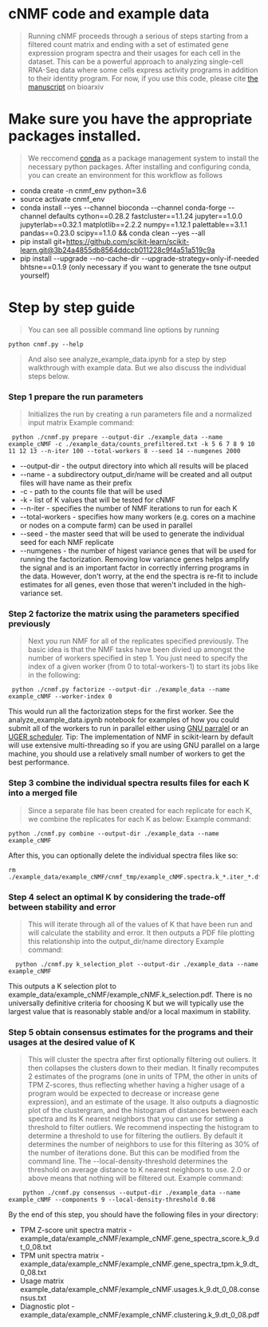 # cNMF code and example data

> Running cNMF proceeds through a serious of steps starting from a filtered count matrix and ending with a set of estimated gene expression program spectra and their usages for each cell in the dataset. This can be a powerful approach to analyzing single-cell RNA-Seq data where some cells express activity programs in addition to their identity program. For now, if you use this code, please cite [the manuscript](https://www.biorxiv.org/content/early/2018/04/30/310599) on bioarxiv


# Make sure you have the appropriate packages installed.
> We reccomend [conda](https://conda.io/miniconda.html) as a package management system to install the necessary python packages. After installing and configuring conda, you can create an environment for this workflow as follows
   - conda create -n cnmf_env python=3.6
   - source activate cnmf_env
   - conda install --yes --channel bioconda --channel conda-forge --channel defaults cython==0.28.2 fastcluster==1.1.24 jupyter==1.0.0 jupyterlab==0.32.1 matplotlib==2.2.2 numpy==1.12.1 palettable==3.1.1 pandas==0.23.0 scipy==1.1.0 && conda clean --yes --all
   - pip install git+https://github.com/scikit-learn/scikit-learn.git@3b24a4855db8564ddccb011228c9f4a51a519c9a
   - pip install --upgrade --no-cache-dir --upgrade-strategy=only-if-needed bhtsne==0.1.9 (only necessary if you want to generate the tsne output yourself)



# Step by step guide 
> You can see all possible command line options by running
```
python cnmf.py --help
```

> And also see analyze_example_data.ipynb for a step by step walkthrough with example data. But we also discuss the individual steps below.

### Step 1 prepare the run parameters
> Initializes the run by creating a run parameters file and a normalized input matrix
  Example command:
  ```
   python ./cnmf.py prepare --output-dir ./example_data --name example_cNMF -c ./example_data/counts_prefiltered.txt -k 5 6 7 8 9 10 11 12 13 --n-iter 100 --total-workers 8 --seed 14 --numgenes 2000
  ```
  - --output-dir - the output directory into which all results will be placed
  - --name - a subdirectory output_dir/name will be created and all output files will have name as their prefix
  - -c - path to the counts file that will be used
  - -k - list of K values that will be tested for cNMF
  - --n-iter - specifies the number of NMF iterations to run for each K
  - --total-workers - specifies how many workers (e.g. cores on a machine or nodes on a compute farm) can be used in parallel
  - --seed - the master seed that will be used to generate the individual seed for each NMF replicate
  - --numgenes - the number of higest variance genes that will be used for running the factorization. Removing low variance genes helps amplify the signal and is an important factor in correctly inferring programs in the data. However, don't worry, at the end the spectra is re-fit to include estimates for all genes, even those that weren't included in the high-variance set.

### Step 2 factorize the matrix using the parameters specified previously
> Next you run NMF for all of the replicates specified previously. The basic idea is that the NMF tasks have been divied up amongst the number of workers specified in step 1. You just need to specify the index of a given worker (from 0 to total-workers-1) to start its jobs like in the following:
  ```
   python ./cnmf.py factorize --output-dir ./example_data --name example_cNMF --worker-index 0 
  ```
This would run all the factorization steps for the first worker. See the analyze_example_data.ipynb notebook for examples of how you could submit all of the workers to run in parallel either      using [GNU parralel](https://www.gnu.org/software/parallel/) or an [UGER scheduler](http://www.univa.com/resources/files/univa_user_guide_univa__grid_engine_854.pdf). Tip: The implementation of
NMF in scikit-learn by default will use extensive multi-threading so if you are using GNU parallel on a large machine, you should use a relatively small number of workers to get the best performance.
  
### Step 3 combine the individual spectra results files for each K into a merged file
> Since a separate file has been created for each replicate for each K, we combine the replicates for each K as below:
Example command:
  ```
  python ./cnmf.py combine --output-dir ./example_data --name example_cNMF
  ```
After this, you can optionally delete the individual spectra files like so:
  ```
  rm ./example_data/example_cNMF/cnmf_tmp/example_cNMF.spectra.k_*.iter_*.df.npz
  ```
  
### Step 4 select an optimal K by considering the trade-off between stability and error
> This will iterate through all of the values of K that have been run and will calculate the stability and error.
It then outputs a PDF file plotting this relationship into the output_dir/name directory
Example command:
```
  python ./cnmf.py k_selection_plot --output-dir ./example_data --name example_cNMF
```
This outputs a K selection plot to example_data/example_cNMF/example_cNMF.k_selection.pdf. There is no universally definitive criteria for choosing K but we will typically use the largest value that is reasonably stable and/or a local maximum in stability.



### Step 5 obtain consensus estimates for the programs and their usages at the desired value of K
> This will cluster the spectra after first optionally filtering out ouliers. It then collapses the clusters down to their median.
It finally recomputes 2 estimates of the programs (one in units of TPM, the other in units of TPM Z-scores, thus reflecting whether
having a higher usage of a program would be expected to decrease or increase gene expression), and an estimate of the usage. It also
outputs a diagnostic plot of the clustergram, and the histogram of distances between each spectra and its K nearest neighbors that you
can use for setting a threshold to filter outliers. We recommend inspecting the histogram to determine a threshold to use for filtering
the outliers. By default it determines the number of neighbors to use for this filtering as 30% of the number of iterations done. But this
can be modified from the command line. The --local-density-threshold determines the threshold on average distance to K nearest neighbors to
use. 2.0 or above means that nothing will be filtered out. 
Example command:
```
    python ./cnmf.py consensus --output-dir ./example_data --name example_cNMF --components 9 --local-density-threshold 0.08
```
By the end of this step, you should have the following files in your directory:
   - TPM Z-score unit spectra matrix - example_data/example_cNMF/example_cNMF.gene_spectra_score.k_9.dt_0_08.txt
   - TPM unit spectra matrix - example_data/example_cNMF/example_cNMF.gene_spectra_tpm.k_9.dt_0_08.txt
   - Usage matrix example_data/example_cNMF/example_cNMF.usages.k_9.dt_0_08.consensus.txt
   - Diagnostic plot - example_data/example_cNMF/example_cNMF.clustering.k_9.dt_0_08.pdf
    
    
